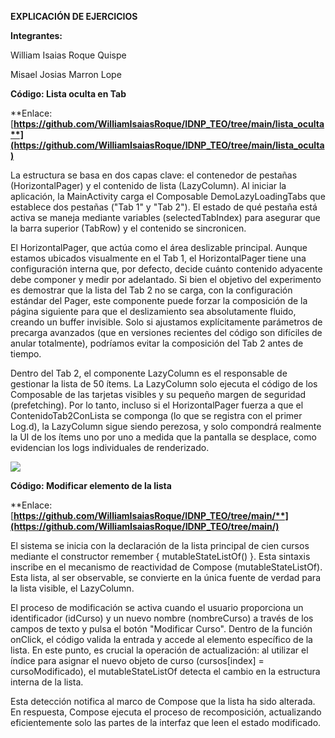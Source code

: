﻿**EXPLICACIÓN DE EJERCICIOS**

**Integrantes:**

William Isaias Roque Quispe

Misael Josias Marron Lope

**Código: Lista oculta en Tab** 

**Enlace: [**https://github.com/WilliamIsaiasRoque/IDNP_TEO/tree/main/lista_oculta**](https://github.com/WilliamIsaiasRoque/IDNP_TEO/tree/main/lista_oculta)**

La estructura se basa en dos capas clave: el contenedor de pestañas (HorizontalPager) y el contenido de lista (LazyColumn). Al iniciar la aplicación, la MainActivity carga el Composable DemoLazyLoadingTabs que establece dos pestañas ("Tab 1" y "Tab 2"). El estado de qué pestaña está activa se maneja mediante variables (selectedTabIndex) para asegurar que la barra superior (TabRow) y el contenido se sincronicen.

El HorizontalPager, que actúa como el área deslizable principal. Aunque estamos ubicados visualmente en el Tab 1, el HorizontalPager tiene una configuración interna que, por defecto, decide cuánto contenido adyacente debe componer y medir por adelantado. Si bien el objetivo del experimento es demostrar que la lista del Tab 2 no se carga, con la configuración estándar del Pager, este componente puede forzar la composición de la página siguiente para que el deslizamiento sea absolutamente fluido, creando un buffer invisible. Solo si ajustamos explícitamente parámetros de precarga avanzados (que en versiones recientes del código son difíciles de anular totalmente), podríamos evitar la composición del Tab 2 antes de tiempo.

Dentro del Tab 2, el componente LazyColumn es el responsable de gestionar la lista de 50 ítems. La LazyColumn solo ejecuta el código de los Composable de las tarjetas visibles y su pequeño margen de seguridad (prefetching). Por lo tanto, incluso si el HorizontalPager fuerza a que el ContenidoTab2ConLista se componga (lo que se registra con el primer Log.d), la LazyColumn sigue siendo perezosa, y solo compondrá realmente la UI de los ítems uno por uno a medida que la pantalla se desplace, como evidencian los logs individuales de renderizado. 

![](Aspose.Words.6c59f566-b7da-48ae-b69d-cc2637909184.001.png)

**Código: Modificar elemento de la lista**

**Enlace: [**https://github.com/WilliamIsaiasRoque/IDNP_TEO/tree/main/**](https://github.com/WilliamIsaiasRoque/IDNP_TEO/tree/main/)**

El sistema se inicia con la declaración de la lista principal de cien cursos mediante el constructor remember { mutableStateListOf<Curso>() }. Esta sintaxis inscribe en el mecanismo de reactividad de Compose (mutableStateListOf). Esta lista, al ser observable, se convierte en la única fuente de verdad para la lista visible, el LazyColumn.

El proceso de modificación se activa cuando el usuario proporciona un identificador (idCurso) y un nuevo nombre (nombreCurso) a través de los campos de texto y pulsa el botón "Modificar Curso". Dentro de la función onClick, el código valida la entrada y accede al elemento específico de la lista. En este punto, es crucial la operación de actualización: al utilizar el índice para asignar el nuevo objeto de curso (cursos[index] = cursoModificado), el mutableStateListOf detecta el cambio en la estructura interna de la lista.

Esta detección notifica al marco de Compose que la lista ha sido alterada. En respuesta, Compose ejecuta el proceso de recomposición, actualizando eficientemente solo las partes de la interfaz que leen el estado modificado.

